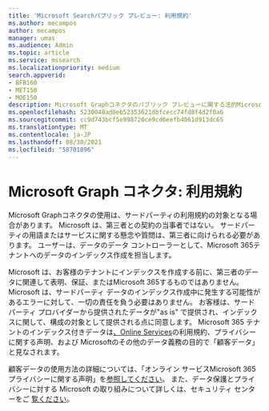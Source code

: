 ```yaml
---
title: 'Microsoft Searchパブリック プレビュー: 利用規約'
ms.author: mecampos
author: mecampos
manager: umas
ms.audience: Admin
ms.topic: article
ms.service: mssearch
ms.localizationpriority: medium
search.appverid:
- BFB160
- MET150
- MOE150
description: Microsoft Graphコネクタのパブリック プレビューに関する法的Microsoft Search
ms.openlocfilehash: 5230048ad0eb52353621dbfcecc74fd8f4d2f0a6
ms.sourcegitcommit: cc9d743bcf5e998720ce9cd6eefb4061d913dc65
ms.translationtype: MT
ms.contentlocale: ja-JP
ms.lasthandoff: 08/30/2021
ms.locfileid: "58701896"
---
```

<!---Previous ms.author: anfowler --->

# <a name="microsoft-graph-connectors-terms-of-use"></a>Microsoft Graph コネクタ: 利用規約

Microsoft Graphコネクタの使用は、サードパーティの利用規約の対象となる場合があります。 Microsoft は、第三者との契約の当事者ではない。 サードパーティの用語またはサービスに関する懸念や質問は、第三者に向けられる必要があります。 ユーザーは、データのデータ コントローラーとして、Microsoft 365テナントへのデータのインデックス作成を担当します。

Microsoft は、お客様のテナントにインデックスを作成する前に、第三者のデータに関連して表明、保証、またはMicrosoft 365するものではありません。  Microsoft は、サードパーティ データのインデックス作成中に発生する可能性があるエラーに対して、一切の責任を負う必要はありません。  お客様は、サード パーティ プロバイダーから提供されたデータが"as is" で提供され、インデックスに関して、構成の対象として提供される点に同意します。 Microsoft 365 テナントのインデックス付きデータは[、Online Services](http://www.microsoftvolumelicensing.com/Downloader.aspx?documenttype=OST&lang=English)の利用規約、プライバシーに関する声明、および Microsoft[](https://privacy.microsoft.com/privacystatement)のその他のデータ義務の目的で「顧客データ」と見なされます。

顧客データの使用方法の詳細については、「オンライン サービスMicrosoft 365プライバシーに関[](http://www.microsoftvolumelicensing.com/Downloader.aspx?documenttype=OST&lang=English)する声明」を[参照してください](https://privacy.microsoft.com/privacystatement)。 また、データ保護とプライバシーに対する Microsoft の取り組みについて詳しくは、セキュリティ センターをご [覧ください](https://www.microsoft.com/trust-center)。
